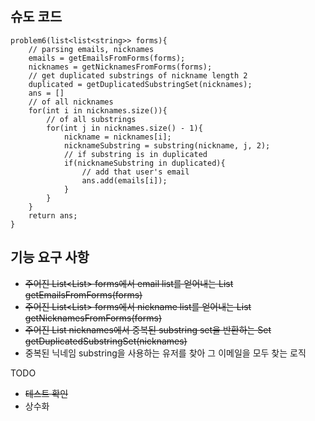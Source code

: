 ## 슈도 코드

```
problem6(list<list<string>> forms){
    // parsing emails, nicknames
    emails = getEmailsFromForms(forms);
    nicknames = getNicknamesFromForms(forms);
    // get duplicated substrings of nickname length 2
    duplicated = getDuplicatedSubstringSet(nicknames);
    ans = []
    // of all nicknames
    for(int i in nicknames.size()){
        // of all substrings
        for(int j in nicknames.size() - 1){
            nickname = nicknames[i];
            nicknameSubstring = substring(nickname, j, 2);
            // if substring is in duplicated
            if(nicknameSubstring in duplicated){
                // add that user's email
                ans.add(emails[i]);
            } 
        }
    }
    return ans;
}
```

## 기능 요구 사항
- ~~주어진 List<List<String>> forms에서 email list를 얻어내는 List<String> getEmailsFromForms(forms)~~
- ~~주어진 List<List<String>> forms에서 nickname list를 얻어내는 List<String> getNicknamesFromForms(forms)~~
- ~~주어진 List<String> nicknames에서 중복된 substring set을 반환하는 Set<String> getDuplicatedSubstringSet(nicknames)~~
- 중복된 닉네임 substring을 사용하는 유저를 찾아 그 이메일을 모두 찾는 로직

TODO
- ~~테스트 확인~~
- 상수화
